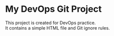 # My DevOps Git Project

This project is created for DevOps practice.  
It contains a simple HTML file and Git ignore rules.

